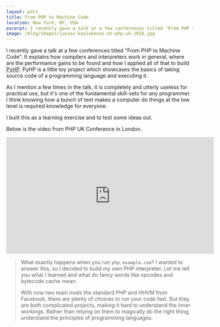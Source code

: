 ```yaml
---
layout: post
title: From PHP to Machine Code
location: New York, NY, USA
excerpt: I recently gave a talk at a few conferences titled "From PHP to Machine Code". It explains how compilers and interpreters work in general, where are the performance gains to be found and how I applied all of that to build PyHP. PyHP is a little toy project which showcases the basics of taking source code of a programming language and executing it.
image: /blog/images/juozas-kaziukenas-at-php-uk-2016.jpg
---
```


I recently gave a talk at a few conferences titled "From PHP to Machine Code". It explains how compilers and interpreters work in general, where are the performance gains to be found and how I applied all of that to build [PyHP](https://github.com/juokaz/pyhp). PyHP is a little toy project which showcases the basics of taking source code of a programming language and executing it.

As I mention a few times in the talk, it is completely and utterly useless for practical use, but it's one of the fundamental skill-sets for any programmer. I think knowing how a bunch of text makes a computer do things at the low level is required knowledge for everyone.

I built this as a learning exercise and to test some ideas out.

Below is the video from PHP UK Conference in London.

<div class="video-container">
<iframe width="560" height="315" src="https://www.youtube.com/embed/Tm_awZP0vFY" frameborder="0" allowfullscreen></iframe>
</div>

> What exactly happens when you run `php example.com`? I wanted to answer this, so I decided to build my own PHP interpreter. Let me tell you what I learned and what do fancy words like opcodes and bytecode cache mean.
>
> With now two main rivals the standard PHP and HHVM from Facebook, there are plenty of choices to run your code fast. But they are both complicated projects, making it hard to understand the inner workings. Rather than relying on them to magically do the right thing, understand the principles of programming languages.

